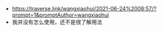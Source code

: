 - https://traverse.link/wangxiaohui/2021-06-24%2008:57/?prompt=1&promptAuthor=wangxiaohui
- 我并没有怎么使用，还不是很了解用法
